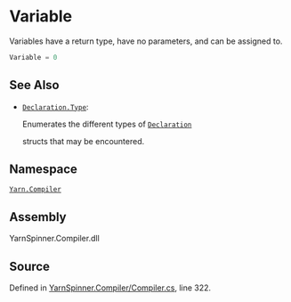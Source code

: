 # Variable

Variables have a return type, have no parameters, and can be assigned to.

```csharp
Variable = 0
```

## See Also

* [`Declaration.Type`](./): 

  Enumerates the different types of [`Declaration`](../declaration/)

  structs that may be encountered.

## Namespace

[`Yarn.Compiler`](../)

## Assembly

YarnSpinner.Compiler.dll

## Source

Defined in [YarnSpinner.Compiler/Compiler.cs](https://github.com/YarnSpinnerTool/YarnSpinner//blob/develop/YarnSpinner.Compiler/Compiler.cs#L322), line 322.

